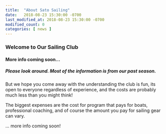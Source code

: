 ```yaml
---
title:  "About Sato Sailing"
date:   2018-08-23 15:30:00 -0700
last_modified_at: 2018-08-23 15:30:00 -0700
modified_count: 0
categories: [ news ]
---
```


<h3>Welcome to Our Sailing Club</h3>
<div class="alert alert-info">
<h4>More info coming soon...</h4>
<!--img src="/assets/images/2018-PCCs-eyc-race-info.jpeg" alt="regatta racing map"-->
<h5>
Please look around. Most of the information is from our past season.
</h5>

</div>
<!--more-->

 But we hope you come away with the understanding the club is fun, its open to everyone regardless of experience, and the costs are probably much less than you might think!

 The biggest expenses are the cost for program that pays for boats, professional coaching, and of course the amount you pay for sailing gear can vary.

 ... more info coming soon!
